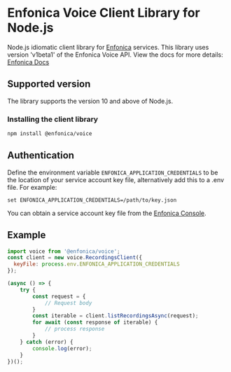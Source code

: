 # Enfonica Voice Client Library for Node.js

Node.js idiomatic client library for [Enfonica](https://enfonica.com/) services. This library uses version 'v1beta1' of the Enfonica Voice API. View the docs for more details: [Enfonica Docs](https://enfonica.github.io/enfonica-node/voice/)

## Supported version

The library supports the version 10 and above of Node.js.

### Installing the client library

```bash
npm install @enfonica/voice
```

## Authentication

Define the environment variable `ENFONICA_APPLICATION_CREDENTIALS` to be the location of your service account key file, alternatively add this to a .env file. For example:
```
set ENFONICA_APPLICATION_CREDENTIALS=/path/to/key.json
```

You can obtain a service account key file from the [Enfonica Console](https://console.enfonica.com/).


## Example

```js
import voice from '@enfonica/voice';
const client = new voice.RecordingsClient({
  keyFile: process.env.ENFONICA_APPLICATION_CREDENTIALS
});

(async () => {
    try {
        const request = {
            // Request body
        }
        const iterable = client.listRecordingsAsync(request);
        for await (const response of iterable) {
            // process response
        }
    } catch (error) {
        console.log(error);
    }
})();
```